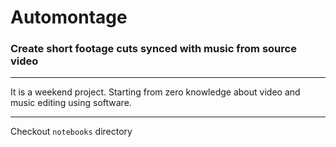 # Automontage

### Create short footage cuts synced with music from source video


---
It is a weekend project. Starting from zero knowledge about video and music  editing using software.

---

Checkout `notebooks` directory

